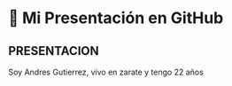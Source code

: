 # 🚀 Mi Presentación en GitHub

## PRESENTACION 
Soy Andres Gutierrez, vivo en zarate y tengo 22 años

